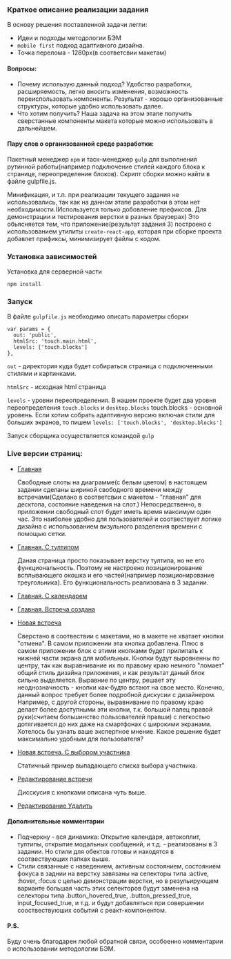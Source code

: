 ### Краткое описание реализации задания

В основу решения поставленной задачи легли:
* Идеи и подходы методологии БЭМ
* `mobile first` подход адаптивного дизайна. 
* Точка перелома - 1280px(в соответсвии макетам)

#### Вопросы:
* Почему использую данный подход?
 Удобство разработки, расширяемость, легко вносить изменения, возможность переиспользовать компоненты. 
 Результат - хорошо организованные структуры, которые удобно использовать далее.
* Что хотим получить?
  Наша задача на этом этапе получить сверстанные компоненты макета которые можно использовать в дальнейшем.

#### Пару слов о организованной среде разработки:

Пакетный менеджер `npm` и таск-менеджер `gulp` для выполнения рутинной работы(например подключение стилей каждого блока к странице, переопределение блоков). Скрипт сборки можно найти в файле gulpfile.js.

Минификация, и т.п. при реализации текущего задания не использовались, так как на данном этапе разработки в этом нет необходимости.(Используется только добовление префиксов. Для демонстрации и тестирования верстки в разных браузерах) Это обьясняется тем, что приложение(результат задания 3) построено с использованием утилиты `create-react-app`, которая при сборке проекта добавлет прификсы, минимизирует файлы с кодом.  


 
### Установка зависимостей
Установка для серверной части
 ```
 npm install
 ```
### Запуск
В файле `gulpfile.js` необходимо описать параметры сборки

    var params = {
      out: 'public',
      htmlSrc: 'touch.main.html',
      levels: ['touch.blocks']
    },

`out` - директория куда будет собираться страница с подключенными стилями и картинками.

`htmlSrc` - исходная html страница

`levels` - уровни переопределения. В нашем проекте будет два уровня переопределения `touch.blocks` и `desktop.blocks` 
touch.blocks - основной уровень. Если хотим собрать адаптивную версию включая стили для больших экранов, то пишем `levels: ['touch.blocks', 'desktop.blocks']`

Запуск сборщика осуществляется командой `gulp`

### Live версии страниц:

* [Главная](https://belodpav.ru/shri-task-2-live/main/)

  Свободные слоты на диаграмме(с белым цветом) в настоящем задании сделаны шириной свободного времени между встречами(Сделано в соответсвии с макетом - "главная" для десктопа, состояние наведения на слот.) Непосредственно, в приложении свободный слот будет иметь время максимум один час. Это наиболее удобно для пользователей и соотвествует логике дизайна с использованием визульного разделения времени с помощью сетки. 

* [Главная. С тултипом](https://belodpav.ru/shri-task-2-live/main_tooltip/)

  Даная страница просто показывает верстку тултипа, но не его функциональность. Поэтому не настроено позиционирование всплывающего окошка и его частей(например позиционирование треугольника). Его функциональность реализована в 3 задании.

* [Главная. С календарем](https://belodpav.ru/shri-task-2-live/main_calendar/)

* [Главная. Встреча создана](https://belodpav.ru/shri-task-2-live/main_event_created/)

* [Новая встреча](https://belodpav.ru/shri-task-2-live/new-event/)

  Сверстано в соотвествии с макетами, но в макете не хватает кнопки "отмена". В самом приложении эта кнопка добавлена. Плюс в самом приложении блок с этими кнопками будет прилипать к нижней части экрана для мобильных. Кнопки будут выровненны по центру, так как выравнивание их по правому краю немного "ломает" общий стиль дизайна приложения, и как результат даный блок сильно выделяется. Выравние по центру, решает эту неоднозначность - кнопки как-будто встают на свое место. Конечно, данный вопрос требует более подробной дискусии с дизайнером. Например, с другой стороны, выравнивание по правому краю делает более доступными эти кнопки, т.к. большой палец правой руки(считаем большинство пользователей правши) с легкостью дотягивается до них даже на смартфонах с широкими экранами. Хотелось бы узнать ваше экспертное мнение. Какое решение будет максимально удобным для пользователя?   

* [Новая встреча. С выбором участника](https://belodpav.ru/shri-task-2-live/new-event_autocomplete_true/)

  Статичный пример выпадающего списка выбора участника.

* [Редактирование встречи](https://belodpav.ru/shri-task-2-live/change-event/)

  Дисскусия с кнопками описана чуть выше. 

* [Редактирование Удалить](https://belodpav.ru/shri-task-2-live/change-event_delete/)

#### Дополнительные комментарии
  * Подчеркну - вся динамика: Открытие календаря, автокоплит, тултипы, открытие модальных сообщений, и т.д. - реализованы в 3 задании. Но стили для обектов готовы и находятся в соотвествующих папках выше. 
  * Стили связанные с наведением, активным состоянием, состоянием фокуса в заднии на верстку завязаны на селекторы типа :active, :hover, :focus с целью демонстрации верстки, но в резульирующем варианте большая часть этих селекторов будут заменена на селекторы типа .button_hovered_true, .button_pressed_true, input_focused_true, и т.д. и будут добавляться при совершении сооствествуюших событий с реакт-компонентом.

#### P.S.

  Буду очень благодарен любой обратной связи, особоенно комментарии о использовании методологии БЭМ.   

